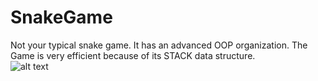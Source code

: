 # SnakeGame
Not your typical snake game. It has an advanced OOP organization. The Game is very efficient because of its STACK data structure.
<br>
![alt text](https://github.com/MotyDouek/SnakeGame/blob/master/Resources/shortDemo.gif)
